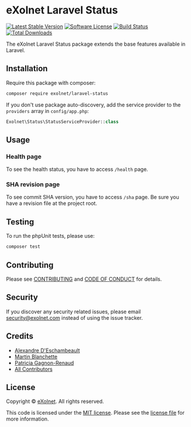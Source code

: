 # eXolnet Laravel Status

[![Latest Stable Version](https://poser.pugx.org/eXolnet/laravel-status/v/stable?format=flat-square)](https://packagist.org/packages/eXolnet/laravel-status)
[![Software License](https://img.shields.io/badge/license-MIT-brightgreen.svg?style=flat-square)](LICENSE)
[![Build Status](https://img.shields.io/github/actions/workflow/status/eXolnet/laravel-status/tests.yml?label=tests&style=flat-square)](https://github.com/eXolnet/laravel-status/actions?query=workflow%3Atests)
[![Total Downloads](https://img.shields.io/packagist/dt/eXolnet/laravel-status.svg?style=flat-square)](https://packagist.org/packages/eXolnet/laravel-status)

The eXolnet Laravel Status package extends the base features available in Laravel.

## Installation

Require this package with composer:

```bash
composer require exolnet/laravel-status
```

If you don't use package auto-discovery, add the service provider to the `providers` array in `config/app.php`:

```php
Exolnet\Status\StatusServiceProvider::class
```

## Usage

### Health page

To see the health status, you have to access `/health` page.

### SHA revision page

To see commit SHA version, you have to access `/sha` page. Be sure you have a revision file at the project root.

## Testing

To run the phpUnit tests, please use:

```bash
composer test
```

## Contributing

Please see [CONTRIBUTING](CONTRIBUTING.md) and [CODE OF CONDUCT](CODE_OF_CONDUCT.md) for details.

## Security

If you discover any security related issues, please email security@exolnet.com instead of using the issue tracker.

## Credits

- [Alexandre D'Eschambeault](https://github.com/xel1045)
- [Martin Blanchette](https://github.com/martinblanchette)
- [Patricia Gagnon-Renaud](https://github.com/pgrenaud)
- [All Contributors](../../contributors)

## License

Copyright © [eXolnet](https://www.exolnet.com). All rights reserved.

This code is licensed under the [MIT license](http://choosealicense.com/licenses/mit/).
Please see the [license file](LICENSE) for more information.
